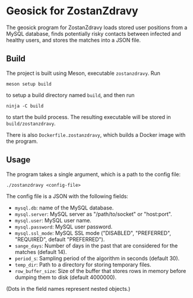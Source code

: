 # Geosick for ZostanZdravy

The geosick program for ZostanZdravy loads stored user positions from a MySQL
database, finds potentially risky contacts between infected and healthy users,
and stores the matches into a JSON file.

## Build

The project is built using Meson, executable `zostanzdravy`. Run

    meson setup build

to setup a build directory named `build`, and then run

    ninja -C build

to start the build process. The resulting executable will be stored in
`build/zostanzdravy`.

There is also `Dockerfile.zostanzdravy`, which builds a Docker image with the
program.

## Usage

The program takes a single argument, which is a path to the config file:

    ./zostanzdravy <config-file>

The config file is a JSON with the following fields:

- `mysql.db`: name of the MySQL database.
- `mysql.server`: MySQL server as "/path/to/socket" or "host:port".
- `mysql.user`: MySQL user name.
- `mysql.password`: MySQL user password.
- `mysql.ssl_mode`: MySQL SSL mode ("DISABLED", "PREFERRED", "REQUIRED", default
    "PREFERRED").
- `sange_days`: Number of days in the past that are considered for the matches
    (default 14).
- `period_s`: Sampling period of the algorithm in seconds (default 30).
- `temp_dir`: Path to a directory for storing temporary files.
- `row_buffer_size`: Size of the buffer that stores rows in memory before
    dumping them to disk (default 4000000).

(Dots in the field names represent nested objects.)
